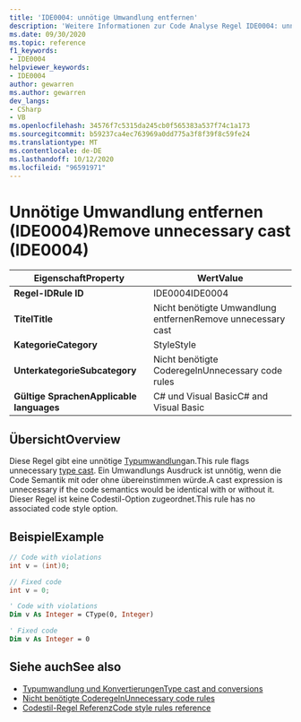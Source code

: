 ```yaml
---
title: 'IDE0004: unnötige Umwandlung entfernen'
description: 'Weitere Informationen zur Code Analyse Regel IDE0004: unnötige Umwandlung entfernen'
ms.date: 09/30/2020
ms.topic: reference
f1_keywords:
- IDE0004
helpviewer_keywords:
- IDE0004
author: gewarren
ms.author: gewarren
dev_langs:
- CSharp
- VB
ms.openlocfilehash: 34576f7c5315da245cb0f565383a537f74c1a173
ms.sourcegitcommit: b59237ca4ec763969a0dd775a3f8f39f8c59fe24
ms.translationtype: MT
ms.contentlocale: de-DE
ms.lasthandoff: 10/12/2020
ms.locfileid: "96591971"
---
```

# <a name="remove-unnecessary-cast-ide0004"></a><span data-ttu-id="0cf06-103">Unnötige Umwandlung entfernen (IDE0004)</span><span class="sxs-lookup"><span data-stu-id="0cf06-103">Remove unnecessary cast (IDE0004)</span></span>

|<span data-ttu-id="0cf06-104">Eigenschaft</span><span class="sxs-lookup"><span data-stu-id="0cf06-104">Property</span></span>|<span data-ttu-id="0cf06-105">Wert</span><span class="sxs-lookup"><span data-stu-id="0cf06-105">Value</span></span>|
|-|-|
| <span data-ttu-id="0cf06-106">**Regel-ID**</span><span class="sxs-lookup"><span data-stu-id="0cf06-106">**Rule ID**</span></span> | <span data-ttu-id="0cf06-107">IDE0004</span><span class="sxs-lookup"><span data-stu-id="0cf06-107">IDE0004</span></span> |
| <span data-ttu-id="0cf06-108">**Titel**</span><span class="sxs-lookup"><span data-stu-id="0cf06-108">**Title**</span></span> | <span data-ttu-id="0cf06-109">Nicht benötigte Umwandlung entfernen</span><span class="sxs-lookup"><span data-stu-id="0cf06-109">Remove unnecessary cast</span></span> |
| <span data-ttu-id="0cf06-110">**Kategorie**</span><span class="sxs-lookup"><span data-stu-id="0cf06-110">**Category**</span></span> | <span data-ttu-id="0cf06-111">Style</span><span class="sxs-lookup"><span data-stu-id="0cf06-111">Style</span></span> |
| <span data-ttu-id="0cf06-112">**Unterkategorie**</span><span class="sxs-lookup"><span data-stu-id="0cf06-112">**Subcategory**</span></span> | <span data-ttu-id="0cf06-113">Nicht benötigte Coderegeln</span><span class="sxs-lookup"><span data-stu-id="0cf06-113">Unnecessary code rules</span></span> |
| <span data-ttu-id="0cf06-114">**Gültige Sprachen**</span><span class="sxs-lookup"><span data-stu-id="0cf06-114">**Applicable languages**</span></span> | <span data-ttu-id="0cf06-115">C# und Visual Basic</span><span class="sxs-lookup"><span data-stu-id="0cf06-115">C# and Visual Basic</span></span> |

## <a name="overview"></a><span data-ttu-id="0cf06-116">Übersicht</span><span class="sxs-lookup"><span data-stu-id="0cf06-116">Overview</span></span>

<span data-ttu-id="0cf06-117">Diese Regel gibt eine unnötige [Typumwandlung](../../../csharp/programming-guide/types/casting-and-type-conversions.md)an.</span><span class="sxs-lookup"><span data-stu-id="0cf06-117">This rule flags unnecessary [type cast](../../../csharp/programming-guide/types/casting-and-type-conversions.md).</span></span> <span data-ttu-id="0cf06-118">Ein Umwandlungs Ausdruck ist unnötig, wenn die Code Semantik mit oder ohne übereinstimmen würde.</span><span class="sxs-lookup"><span data-stu-id="0cf06-118">A cast expression is unnecessary if the code semantics would be identical with or without it.</span></span> <span data-ttu-id="0cf06-119">Dieser Regel ist keine Codestil-Option zugeordnet.</span><span class="sxs-lookup"><span data-stu-id="0cf06-119">This rule has no associated code style option.</span></span>

## <a name="example"></a><span data-ttu-id="0cf06-120">Beispiel</span><span class="sxs-lookup"><span data-stu-id="0cf06-120">Example</span></span>

```csharp
// Code with violations
int v = (int)0;

// Fixed code
int v = 0;
```

```vb
' Code with violations
Dim v As Integer = CType(0, Integer)

' Fixed code
Dim v As Integer = 0
```

## <a name="see-also"></a><span data-ttu-id="0cf06-121">Siehe auch</span><span class="sxs-lookup"><span data-stu-id="0cf06-121">See also</span></span>

- [<span data-ttu-id="0cf06-122">Typumwandlung und Konvertierungen</span><span class="sxs-lookup"><span data-stu-id="0cf06-122">Type cast and conversions</span></span>](../../../csharp/programming-guide/types/casting-and-type-conversions.md)
- [<span data-ttu-id="0cf06-123">Nicht benötigte Coderegeln</span><span class="sxs-lookup"><span data-stu-id="0cf06-123">Unnecessary code rules</span></span>](unnecessary-code-rules.md)
- [<span data-ttu-id="0cf06-124">Codestil-Regel Referenz</span><span class="sxs-lookup"><span data-stu-id="0cf06-124">Code style rules reference</span></span>](index.md)
